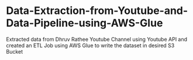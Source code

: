 # Data-Extraction-from-Youtube-and-Data-Pipeline-using-AWS-Glue
Extracted data from Dhruv Rathee Youtube Channel using Youtube API and created an ETL Job using AWS Glue to write the dataset in desired S3 Bucket
